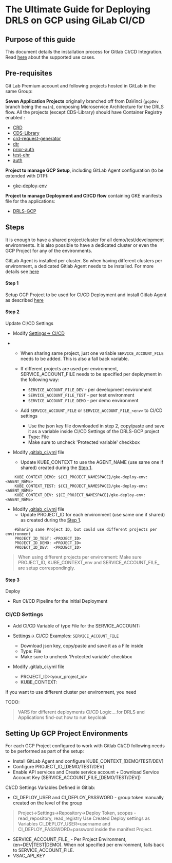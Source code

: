 # The Ultimate Guide for Deploying DRLS on GCP using GiLab CI/CD
## Purpose of this guide

This document details the installation process for Gitlab CI/CD Integration.
Read [here](GitLabCICD_UseCases.md) about the supported use cases. 

## Pre-requisites
Git Lab Premium account and following projects hosted in GitLab in the same Group:

 **Seven Application Projects** originally branched off from DaVinci (`gcpDev` branch being the `main`),
composing Microservice Architecture for the DRLS flow. All the projects (except CDS-Library) should have Container Registry enabled :
- [CRD](https://gitlab.com/gcp-solutions/hcls/claims-modernization/pa-ref-impl/crd)
- [CDS-Library](https://gitlab.com/gcp-solutions/hcls/claims-modernization/pa-ref-impl/CDS-Library)
- [crd-request-generator](https://gitlab.com/gcp-solutions/hcls/claims-modernization/pa-ref-impl/crd-request-generator)
- [dtr](https://gitlab.com/gcp-solutions/hcls/claims-modernization/pa-ref-impl/dtr)
- [prior-auth](https://gitlab.com/gcp-solutions/hcls/claims-modernization/pa-ref-impl/prior-auth)
- [test-ehr](https://gitlab.com/gcp-solutions/hcls/claims-modernization/pa-ref-impl/test-ehr)
- [auth](https://gitlab.com/gcp-solutions/hcls/claims-modernization/pa-ref-impl/auth)

**Project to manage GCP Setup**, including GitLab Agent configuration (to be extended with DTP):
- [gke-deploy-env](https://gitlab.com/gcp-solutions/hcls/claims-modernization/pa-ref-impl/gke-deploy-env)

**Project to manage Deployment and CI/CD flow** containing GKE manifests file for the applications:
- [DRLS-GCP](https://gitlab.com/gcp-solutions/hcls/claims-modernization/pa-ref-impl/DRLS-GCP)


## Steps
It is enough to have a shared project/cluster for all demo/test/development environments.
It is also possible to have a dedicated cluster or even the GCP Project for any of the environments.

GitLab Agent is installed per cluster. So when having  different clusters per environment, a dedicated Gitlab Agent needs to be installed. 
For more details see [here](https://gitlab.com/gcp-solutions/hcls/claims-modernization/pa-ref-impl/gke-deploy-env/-/blob/main/README.md)

#### Step 1
Setup GCP Project to be used for CI/CD Deployment and install Gitlab Agent as described [here](https://gitlab.com/gcp-solutions/hcls/claims-modernization/pa-ref-impl/gke-deploy-env/-/blob/main/README.md)

#### Step 2
Update CI/CD Settings
   - Modify [Settings-> CI/CD](https://gitlab.com/gcp-solutions/hcls/claims-modernization/pa-ref-impl/DRLS-GCP/-/settings/ci_cd)
   - 
     - When sharing same project, just one variable  `SERVICE_ACCOUNT_FILE` needs to be added. This is also a fall back variable.
     - If different projects are used per environment, SERVICE_ACCOUNT_FILE needs to be specified per deployment in the following way:
        * `SERVICE_ACCOUNT_FILE_DEV` - per development environment
        * `SERVICE_ACCOUNT_FILE_TEST` - per test environment
        * `SERVICE_ACCOUNT_FILE_DEMO` - per demo environment

     - Add `SERVICE_ACCOUNT_FILE` or `SERVICE_ACCOUNT_FILE_<env>` to CI/CD settings
       - Use the json key file downloaded in step 2, copy/paste and save it as a variable inside CI/CD Settings of the DRLS-GCP project
       - Type: File
       - Make sure to uncheck 'Protected variable' checkbox

   - Modify [.gitlab_ci.yml](https://gitlab.com/gcp-solutions/hcls/claims-modernization/pa-ref-impl/DRLS-GCP/.gitlab_ci.yml) file
     - Update KUBE_CONTEXT to use the AGENT_NAME (use same one if shared)  created during the [Step 1](#step1).
     
```shell
    KUBE_CONTEXT_DEMO: ${CI_PROJECT_NAMESPACE}/gke-deploy-env:<AGENT_NAME>
    KUBE_CONTEXT_TEST: ${CI_PROJECT_NAMESPACE}/gke-deploy-env:<AGENT_NAME>
    KUBE_CONTEXT_DEV: ${CI_PROJECT_NAMESPACE}/gke-deploy-env:<AGENT_NAME>
   ```
- Modify [.gitlab_ci.yml](https://gitlab.com/gcp-solutions/hcls/claims-modernization/pa-ref-impl/DRLS-GCP/.gitlab_ci.yml) file
    - Update PROJECT_ID for each environment (use same one if shared) as created during the [Step 1](#step1).
```shell
    #Sharing same Project ID, but could use different projects per environment
    PROJECT_ID_TEST: <PROJECT_ID>
    PROJECT_ID_DEMO: <PROJECT_ID>
    PROJECT_ID_DEV:  <PROJECT_ID>
```

> When using different projects per environment:
Make sure PROJECT_ID<env>, KUBE_CONTEXT_env and SERVICE_ACCOUNT_FILE_<env> are setup correspondingly.

#### Step 3  
Deploy
   - Run CI/CD Pipeline for the initial Deployment


### CI/CD Settings
- Add CI/CD  Variable of type File for the SERVICE_ACCOUNT:
- [Settings-> CI/CD](https://gitlab.com/gcp-solutions/hcls/claims-modernization/pa-ref-impl/DRLS-GCP/-/settings/ci_cd)
Examples: `SERVICE_ACCOUNT_FILE` 
    - Download json key, copy/paste and save it as a File inside
    - Type: File
    - Make sure to uncheck 'Protected variable' checkbox

- Modify .gitlab_ci.yml file 
  - PROJECT_ID:<your_project_id>
  - KUBE_CONTEXT:<agent>

If you want to use different cluster per environment, you need 

TODO:
> VARS for different deployments
> CI/CD Logic....for DRLS and Applications
> find-out how to run keycloak

## Setting Up GCP Project Environments
For each GCP Project configured to work with Gitlab CI/CD following needs to be performed as part of the setup:

- Install GitLab Agent and configure KUBE_CONTEXT_[DEMO/TEST/DEV]
- Configure PROJECT_ID_[DEMO/TEST/DEV]
- Enable API services and Create service account + Download Service Account Key (SERVICE_ACCOUNT_FILE_[DEMO/TEST/DEV])

CI/CD Settings Variables Defined in Gitlab:
- CI_DEPLOY_USER and CI_DEPLOY_PASSWORD - group token  manually created on the level of the group  
> Project->Settings->Repository->Deploy Token, scopes - read_repository, read_registry
> Use Created Deploy settings as Variables CI_DEPLOY_USER=username and CI_DEPLOY_PASSWORD=password inside the manifest Project.
- SERVICE_ACCOUNT_FILE_<env> - Per Project Environment, (en=DEV|TEST|DEMO). When not specified per environment, falls back to SERVICE_ACCOUNT_FILE.
- VSAC_API_KEY